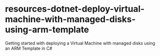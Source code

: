# resources-dotnet-deploy-virtual-machine-with-managed-disks-using-arm-template
Getting started with deploying a Virtual Machine with managed disks using an ARM Template in C#
